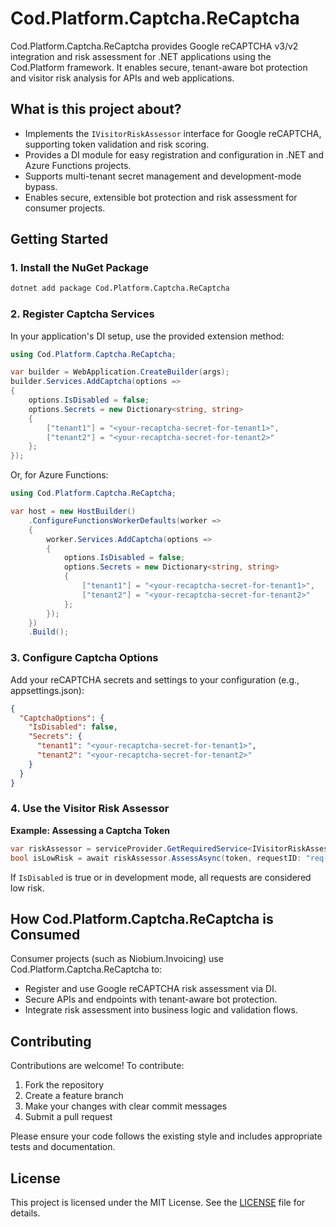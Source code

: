 # Cod.Platform.Captcha.ReCaptcha

Cod.Platform.Captcha.ReCaptcha provides Google reCAPTCHA v3/v2 integration and risk assessment for .NET applications using the Cod.Platform framework. It enables secure, tenant-aware bot protection and visitor risk analysis for APIs and web applications.

## What is this project about?

- Implements the `IVisitorRiskAssessor` interface for Google reCAPTCHA, supporting token validation and risk scoring.
- Provides a DI module for easy registration and configuration in .NET and Azure Functions projects.
- Supports multi-tenant secret management and development-mode bypass.
- Enables secure, extensible bot protection and risk assessment for consumer projects.

## Getting Started

### 1. Install the NuGet Package

```sh
dotnet add package Cod.Platform.Captcha.ReCaptcha
```

### 2. Register Captcha Services

In your application's DI setup, use the provided extension method:

```csharp
using Cod.Platform.Captcha.ReCaptcha;

var builder = WebApplication.CreateBuilder(args);
builder.Services.AddCaptcha(options =>
{
    options.IsDisabled = false;
    options.Secrets = new Dictionary<string, string>
    {
        ["tenant1"] = "<your-recaptcha-secret-for-tenant1>",
        ["tenant2"] = "<your-recaptcha-secret-for-tenant2>"
    };
});
```

Or, for Azure Functions:

```csharp
using Cod.Platform.Captcha.ReCaptcha;

var host = new HostBuilder()
    .ConfigureFunctionsWorkerDefaults(worker =>
    {
        worker.Services.AddCaptcha(options =>
        {
            options.IsDisabled = false;
            options.Secrets = new Dictionary<string, string>
            {
                ["tenant1"] = "<your-recaptcha-secret-for-tenant1>",
                ["tenant2"] = "<your-recaptcha-secret-for-tenant2>"
            };
        });
    })
    .Build();
```

### 3. Configure Captcha Options

Add your reCAPTCHA secrets and settings to your configuration (e.g., appsettings.json):

```json
{
  "CaptchaOptions": {
    "IsDisabled": false,
    "Secrets": {
      "tenant1": "<your-recaptcha-secret-for-tenant1>",
      "tenant2": "<your-recaptcha-secret-for-tenant2>"
    }
  }
}
```

### 4. Use the Visitor Risk Assessor

**Example: Assessing a Captcha Token**

```csharp
var riskAssessor = serviceProvider.GetRequiredService<IVisitorRiskAssessor>();
bool isLowRisk = await riskAssessor.AssessAsync(token, requestID: "req-123", tenant: "tenant1", clientIP: "1.2.3.4");
```

If `IsDisabled` is true or in development mode, all requests are considered low risk.

## How Cod.Platform.Captcha.ReCaptcha is Consumed

Consumer projects (such as Niobium.Invoicing) use Cod.Platform.Captcha.ReCaptcha to:

- Register and use Google reCAPTCHA risk assessment via DI.
- Secure APIs and endpoints with tenant-aware bot protection.
- Integrate risk assessment into business logic and validation flows.

## Contributing

Contributions are welcome! To contribute:

1. Fork the repository
2. Create a feature branch
3. Make your changes with clear commit messages
4. Submit a pull request

Please ensure your code follows the existing style and includes appropriate tests and documentation.

## License

This project is licensed under the MIT License. See the [LICENSE](LICENSE) file for details.
